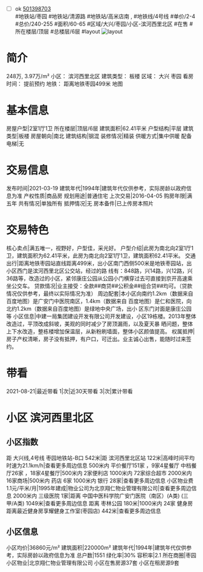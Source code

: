 - [ ] ok [501398703](https://bj.5i5j.com/ershoufang/501398703.html)  
 #地铁站/枣园 #地铁站/清源路 #地铁站/高米店南 ,  #地铁线/4号线
#单价/2-4 #总价/240-255 #面积/60-65   #区域/大兴/枣园/小区-滨河西里北区 #在售 #所在楼层/顶层 #总楼层/6层 #layout 
![layout](http://image2a.5i5j.com/bdir/layout/15da6d0f79c449eeaff56de3a64b74c2.jpg_P5.jpg) 
# 简介 
 248万,  3.97万/m² 
小区： 滨河西里北区
建筑类型： 板楼
区域： 大兴 枣园
看房时间： 提前预约
地铁： 距离地铁枣园499米 地图
# 基本信息 
 房屋户型|2室1厅1卫
所在楼层|顶层/6层
建筑面积|62.41平米
户型结构|平层
建筑类型|板楼
房屋朝向|南北
建筑结构|钢混
装修情况|精装
供暖方式|集中供暖
配备电梯|无
# 交易信息 
 发布时间|2021-03-19
建筑年代|1994年|建筑年代仅供参考，实际房龄以政府信息为准
产权性质|商品房
规划用途|普通住宅
上次交易|2016-04-05
购房年限|满五年
共有情况|单独所有
抵押情况|无
房本备件|已上传房本照片
# 交易特色 
 核心卖点|满五唯一，视野好，户型佳，采光好。
户型介绍|此房为南北向2室1厅1卫，建筑面积为62.41平米，此房为南北向2室1厅1卫，建筑面积62.41平米。
交通出行|距离地铁枣园站直线距离499米，出小区南门西侧500米是地铁枣园站，出小区西门是滨河西里北区公交站，经过的路 线有：848路，兴14路，兴12路，兴36路等，改造过的小区，紧邻康庄公园从公园小门横穿过去可直接到京开高速乘坐公交车。
贷款情况|业主接受：全款##商贷##公积金##组合贷##均可。（贷款情况仅供参考，最终以实际情况为准）
周边配套|本小区向南约1.2km（数据来自百度地图）是广安门中医院南区，1.4km（数据来自 百度地图）是仁和医院，向北约1.2km（数据来自百度地图）是绿地中央广场，出小 区东门对面是康庄公园等
小区信息|中建一局集团建设开发有限公司开发建设，小区19栋楼。2013年整体改造过，平顶改成斜坡，美观的同时减少了房顶漏雨，以及夏天暴 晒问题，整体上下水改造，整栋楼增加保温层，从新粉刷墙面，整体小区颜值提高。
权属抵押|房子产权清晰，房子没有抵押，有户口，可迁出。业主诚心出售，能随时过来签约。
# 带看 
 2021-08-21|最近带看	 1|次|近30天带看	 3|次|累计带看
# 小区 滨河西里北区
## 小区指数 
 距 大兴线,4号线 枣园地铁站-B口 542米|距 滨河西里北区站 122米|高峰时间平均时速为21.1km/h|查看更多周边信息
500米内 平价餐厅151家 ，9家4星餐厅
中档餐厅26家 ，18家4星餐厅|500米内 2家便利店
1000米内 72家综合超市
2000米内 16家商场|500米内 药店 6家
1000米内 银行 28家|查看更多周边信息
小区物业费1.1元/平米/月|1995年建成|物业公司为北京翔仁物业管理有限公司|查看更多周边信息
2000米内 三级医院 1家|距离 中国中医科学院广安门医院（南区）(A类) (三甲/A类) 1049米|查看更多周边信息
距离 枣林公园 180米|1000米内 24家 健身房
距离最近健身房享耀健身工作室(枣园店) 442米|查看更多周边信息
## 小区信息 
 小区均价|36860元/m²
建筑面积|220000m²
建筑年代|1994年|建筑年代仅供参考，实际房龄以政府信息为准
总户数|1551
绿化率|30%
容积率|2.1
所在商圈|枣园
小区物业|北京翔仁物业管理有限公司
小区在售房源37套
小区在租房源9套
